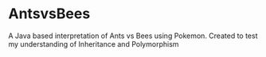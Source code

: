 # AntsvsBees
A Java based interpretation of Ants vs Bees using Pokemon. Created to test my understanding of Inheritance and Polymorphism

